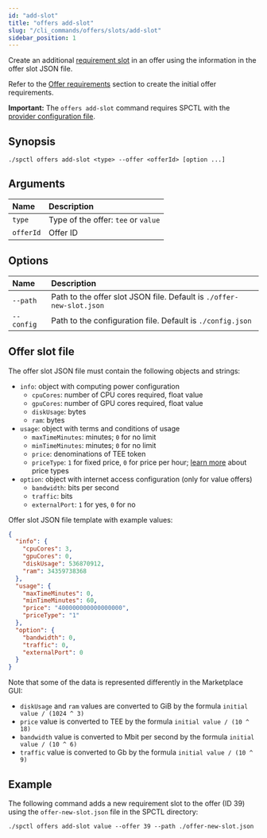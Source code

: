 ```yaml
---
id: "add-slot"
title: "offers add-slot"
slug: "/cli_commands/offers/slots/add-slot"
sidebar_position: 1
---
```


Create an additional [requirement slot](/developers/fundamentals/slots#requirements) in an offer using the information in the offer slot JSON file.

Refer to the [Offer requirements](/developers/cli_guides/providers_offers#offer-requirements) section to create the initial offer requirements.

**Important:** The `offers add-slot` command requires SPCTL with the [provider configuration file]((/developers/cli_guides/configure#for-offer-providers)).

## Synopsis

```
./spctl offers add-slot <type> --offer <offerId> [option ...]
```

## Arguments

| **Name** | **Description**                 |
|:---------|:--------------------------------|
| `type`   | Type of the offer: `tee` or `value` |
| `offerId`  |Offer ID  |

## Options

| **Name** |**Description**                |
|:--------------------|:-------------------------------|
| `--path`            |Path to the offer slot JSON file. Default is `./offer-new-slot.json`  |
| `--config`          |Path to the configuration file. Default is `./config.json` |

## Offer slot file

The offer slot JSON file must contain the following objects and strings:

- `info`: object with computing power configuration
  + `cpuCores`: number of CPU cores required, float value
  + `gpuCores`: number of GPU cores required, float value
  + `diskUsage`: bytes
  + `ram`: bytes
- `usage`: object with terms and conditions of usage
  + `maxTimeMinutes`: minutes; `0` for no limit
  + `minTimeMinutes`: minutes; `0` for no limit
  + `price`: denominations of TEE token
  + `priceType`: `1` for fixed price, `0` for price per hour; [learn more](/developers/fundamentals/orders#cost-and-pricing) about price types
- `option`: object with internet access configuration (only for value offers)
  + `bandwidth`: bits per second
  + `traffic`: bits
  + `externalPort`: `1` for yes, `0` for no

Offer slot JSON file template with example values:

```json title="offer-new-slot.json"
{
  "info": {
    "cpuCores": 3,
    "gpuCores": 0,
    "diskUsage": 536870912,
    "ram": 34359738368
  },
  "usage": {
    "maxTimeMinutes": 0,
    "minTimeMinutes": 60,
    "price": "400000000000000000",
    "priceType": "1" 
  },
  "option": {
    "bandwidth": 0,
    "traffic": 0,
    "externalPort": 0
  }
}
```

Note that some of the data is represented differently in the Marketplace GUI:
- `diskUsage` and `ram` values are converted to GiB by the formula `initial value / (1024 ^ 3)`
- `price` value is converted to TEE by the formula `initial value / (10 ^ 18)`
- `bandwidth` value is converted to Mbit per second by the formula `initial value / (10 ^ 6)`
- `traffic` value is converted to Gb by the formula `initial value / (10 ^ 9)`

## Example

The following command adds a new requirement slot to the offer (ID 39) using the `offer-new-slot.json` file in the SPCTL directory:

```
./spctl offers add-slot value --offer 39 --path ./offer-new-slot.json
```